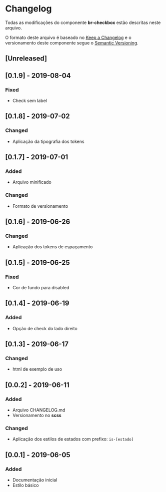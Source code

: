 # Changelog
Todas as modificações do componente **br-checkbox** estão descritas neste arquivo.

O formato deste arquivo é baseado no [Keep a Changelog](https://keepachangelog.com/en/1.0.0/) e o versionamento deste componente segue o [Semantic Versioning](https://semver.org/spec/v2.0.0.html).

## [Unreleased]

## [0.1.9] - 2019-08-04
### Fixed
- Check sem label

## [0.1.8] - 2019-07-02
### Changed
- Aplicação da tipografia dos tokens

## [0.1.7] - 2019-07-01
### Added
- Arquivo minificado

### Changed
- Formato de versionamento

## [0.1.6] - 2019-06-26
### Changed
- Aplicação dos tokens de espaçamento

## [0.1.5] - 2019-06-25
### Fixed
- Cor de fundo para disabled

## [0.1.4] - 2019-06-19
### Added
- Opção de check do lado direito

## [0.1.3] - 2019-06-17
### Changed
- html de exemplo de uso

## [0.0.2] - 2019-06-11
### Added
- Arquivo CHANGELOG.md
- Versionamento no **scss**

### Changed
- Aplicação dos estilos de estados com prefixo: `is-[estado]`

## [0.0.1] - 2019-06-05
### Added
- Documentação inicial
- Estilo básico
